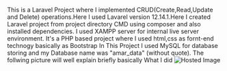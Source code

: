 This is a Laravel Project where I implemented CRUD(Create,Read,Update and Delete) operations.Here I used Lavarel version 12.14.1.Here I created Laravel project from project directory CMD using composer and also installed dependencies. I used XAMPP server for internal live server environment.
It's a PHP based project where I used html,css as fornt-end technogy basically as Bootstrap
In This Project I used MySQL for database storing and my Database name was "amar_data" (without quote).
The follwing picture will well explain briefly basically What I did
![Hosted Image](https://example.com/images/hosted-image.png)
